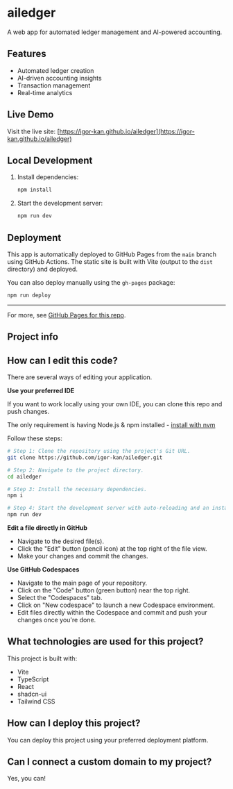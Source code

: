 # ailedger

A web app for automated ledger management and AI-powered accounting.

## Features
- Automated ledger creation
- AI-driven accounting insights
- Transaction management
- Real-time analytics

## Live Demo

Visit the live site: [https://igor-kan.github.io/ailedger](https://igor-kan.github.io/ailedger)

## Local Development

1. Install dependencies:
    ```bash
    npm install
    ```
2. Start the development server:
    ```bash
    npm run dev
    ```

## Deployment

This app is automatically deployed to GitHub Pages from the `main` branch using GitHub Actions. The static site is built with Vite (output to the `dist` directory) and deployed.

You can also deploy manually using the `gh-pages` package:
```bash
npm run deploy
```

---

For more, see [GitHub Pages for this repo](https://igor-kan.github.io/ailedger).

## Project info

## How can I edit this code?

There are several ways of editing your application.

**Use your preferred IDE**

If you want to work locally using your own IDE, you can clone this repo and push changes.

The only requirement is having Node.js & npm installed - [install with nvm](https://github.com/nvm-sh/nvm#installing-and-updating)

Follow these steps:

```sh
# Step 1: Clone the repository using the project's Git URL.
git clone https://github.com/igor-kan/ailedger.git

# Step 2: Navigate to the project directory.
cd ailedger

# Step 3: Install the necessary dependencies.
npm i

# Step 4: Start the development server with auto-reloading and an instant preview.
npm run dev
```

**Edit a file directly in GitHub**

- Navigate to the desired file(s).
- Click the "Edit" button (pencil icon) at the top right of the file view.
- Make your changes and commit the changes.

**Use GitHub Codespaces**

- Navigate to the main page of your repository.
- Click on the "Code" button (green button) near the top right.
- Select the "Codespaces" tab.
- Click on "New codespace" to launch a new Codespace environment.
- Edit files directly within the Codespace and commit and push your changes once you're done.

## What technologies are used for this project?

This project is built with:

- Vite
- TypeScript
- React
- shadcn-ui
- Tailwind CSS

## How can I deploy this project?

You can deploy this project using your preferred deployment platform.

## Can I connect a custom domain to my project?

Yes, you can!
